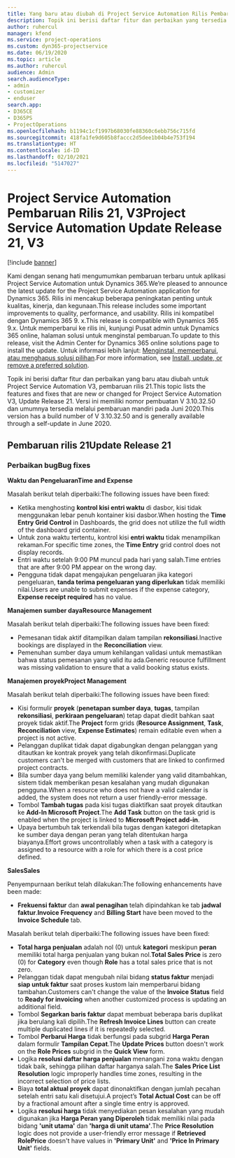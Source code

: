 ```yaml
---
title: Yang baru atau diubah di Project Service Automation Rilis Pembaruan 21, V3
description: Topik ini berisi daftar fitur dan perbaikan yang tersedia di Project Service Automation V3, pembaruan rilis 21, V3.
author: ruhercul
manager: kfend
ms.service: project-operations
ms.custom: dyn365-projectservice
ms.date: 06/19/2020
ms.topic: article
ms.author: ruhercul
audience: Admin
search.audienceType:
- admin
- customizer
- enduser
search.app:
- D365CE
- D365PS
- ProjectOperations
ms.openlocfilehash: b1194c1cf1997b68030fe88360c6ebb756c715fd
ms.sourcegitcommit: 418fa1fe9d605b8faccc2d5dee1b04b4e753f194
ms.translationtype: HT
ms.contentlocale: id-ID
ms.lasthandoff: 02/10/2021
ms.locfileid: "5147027"
---
```

# <a name="project-service-automation-update-release-21-v3"></a><span data-ttu-id="dc048-103">Project Service Automation Pembaruan Rilis 21, V3</span><span class="sxs-lookup"><span data-stu-id="dc048-103">Project Service Automation Update Release 21, V3</span></span>

[!include [banner](../includes/psa-now-project-operations.md)]

<span data-ttu-id="dc048-104">Kami dengan senang hati mengumumkan pembaruan terbaru untuk aplikasi Project Service Automation untuk Dynamics 365.</span><span class="sxs-lookup"><span data-stu-id="dc048-104">We’re pleased to announce the latest update for the Project Service Automation application for Dynamics 365.</span></span> <span data-ttu-id="dc048-105">Rilis ini mencakup beberapa peningkatan penting untuk kualitas, kinerja, dan kegunaan.</span><span class="sxs-lookup"><span data-stu-id="dc048-105">This release includes some important improvements to quality, performance, and usability.</span></span> <span data-ttu-id="dc048-106">Rilis ini kompatibel dengan Dynamics 365 9. x.</span><span class="sxs-lookup"><span data-stu-id="dc048-106">This release is compatible with Dynamics 365 9.x.</span></span> <span data-ttu-id="dc048-107">Untuk memperbarui ke rilis ini, kunjungi Pusat admin untuk Dynamics 365 online, halaman solusi untuk menginstal pembaruan.</span><span class="sxs-lookup"><span data-stu-id="dc048-107">To update to this release, visit the Admin Center for Dynamics 365 online solutions page to install the update.</span></span> <span data-ttu-id="dc048-108">Untuk informasi lebih lanjut: [Menginstal, memperbarui, atau menghapus solusi pilihan](https://docs.microsoft.com/power-platform/admin/install-remove-preferred-solution).</span><span class="sxs-lookup"><span data-stu-id="dc048-108">For more information, see [Install, update, or remove a preferred solution](https://docs.microsoft.com/power-platform/admin/install-remove-preferred-solution).</span></span>

<span data-ttu-id="dc048-109">Topik ini berisi daftar fitur dan perbaikan yang baru atau diubah untuk Project Service Automation V3, pembaruan rilis 21.</span><span class="sxs-lookup"><span data-stu-id="dc048-109">This topic lists the features and fixes that are new or changed for Project Service Automation V3, Update Release 21.</span></span> <span data-ttu-id="dc048-110">Versi ini memiliki nomor pembuatan V 3.10.32.50 dan umumnya tersedia melalui pembaruan mandiri pada Juni 2020.</span><span class="sxs-lookup"><span data-stu-id="dc048-110">This version has a build number of V 3.10.32.50 and is generally available through a self-update in June 2020.</span></span>

## <a name="update-release-21"></a><span data-ttu-id="dc048-111">Pembaruan rilis 21</span><span class="sxs-lookup"><span data-stu-id="dc048-111">Update Release 21</span></span>

### <a name="bug-fixes"></a><span data-ttu-id="dc048-112">Perbaikan bug</span><span class="sxs-lookup"><span data-stu-id="dc048-112">Bug fixes</span></span>

<span data-ttu-id="dc048-113">**Waktu dan Pengeluaran**</span><span class="sxs-lookup"><span data-stu-id="dc048-113">**Time and Expense**</span></span>

<span data-ttu-id="dc048-114">Masalah berikut telah diperbaiki:</span><span class="sxs-lookup"><span data-stu-id="dc048-114">The following issues have been fixed:</span></span>

- <span data-ttu-id="dc048-115">Ketika menghosting **kontrol kisi entri waktu** di dasbor, kisi tidak menggunakan lebar penuh kontainer kisi dasbor.</span><span class="sxs-lookup"><span data-stu-id="dc048-115">When hosting the **Time Entry Grid Control** in Dashboards, the grid does not utilize the full width of the dashboard grid container.</span></span>
- <span data-ttu-id="dc048-116">Untuk zona waktu tertentu, kontrol kisi **entri waktu** tidak menampilkan rekaman.</span><span class="sxs-lookup"><span data-stu-id="dc048-116">For specific time zones, the **Time Entry** grid control does not display records.</span></span>
- <span data-ttu-id="dc048-117">Entri waktu setelah 9:00 PM muncul pada hari yang salah.</span><span class="sxs-lookup"><span data-stu-id="dc048-117">Time entries that are after 9:00 PM appear on the wrong day.</span></span>
- <span data-ttu-id="dc048-118">Pengguna tidak dapat mengajukan pengeluaran jika kategori pengeluaran, **tanda terima pengeluaran yang diperlukan** tidak memiliki nilai.</span><span class="sxs-lookup"><span data-stu-id="dc048-118">Users are unable to submit expenses if the expense category, **Expense receipt required** has no value.</span></span>

<span data-ttu-id="dc048-119">**Manajemen sumber daya**</span><span class="sxs-lookup"><span data-stu-id="dc048-119">**Resource Management**</span></span>

<span data-ttu-id="dc048-120">Masalah berikut telah diperbaiki:</span><span class="sxs-lookup"><span data-stu-id="dc048-120">The following issues have been fixed:</span></span>

- <span data-ttu-id="dc048-121">Pemesanan tidak aktif ditampilkan dalam tampilan **rekonsiliasi**.</span><span class="sxs-lookup"><span data-stu-id="dc048-121">Inactive bookings are displayed in the **Reconciliation** view.</span></span>
- <span data-ttu-id="dc048-122">Pemenuhan sumber daya umum kehilangan validasi untuk memastikan bahwa status pemesanan yang valid itu ada.</span><span class="sxs-lookup"><span data-stu-id="dc048-122">Generic resource fulfillment was missing validation to ensure that a valid booking status exists.</span></span>

<span data-ttu-id="dc048-123">**Manajemen proyek**</span><span class="sxs-lookup"><span data-stu-id="dc048-123">**Project Management**</span></span>

<span data-ttu-id="dc048-124">Masalah berikut telah diperbaiki:</span><span class="sxs-lookup"><span data-stu-id="dc048-124">The following issues have been fixed:</span></span>

- <span data-ttu-id="dc048-125">Kisi formulir **proyek** (**penetapan sumber daya**, **tugas**, tampilan **rekonsiliasi**, **perkiraan pengeluaran**) tetap dapat diedit bahkan saat proyek tidak aktif.</span><span class="sxs-lookup"><span data-stu-id="dc048-125">The **Project** form grids (**Resource Assignment**, **Task**, **Reconciliation** view, **Expense Estimates**) remain editable even when a project is not active.</span></span>
- <span data-ttu-id="dc048-126">Pelanggan duplikat tidak dapat digabungkan dengan pelanggan yang ditautkan ke kontrak proyek yang telah dikonfirmasi.</span><span class="sxs-lookup"><span data-stu-id="dc048-126">Duplicate customers can't be merged with customers that are linked to confirmed project contracts.</span></span>
- <span data-ttu-id="dc048-127">Bila sumber daya yang belum memiliki kalender yang valid ditambahkan, sistem tidak memberikan pesan kesalahan yang mudah digunakan pengguna.</span><span class="sxs-lookup"><span data-stu-id="dc048-127">When a resource who does not have a valid calendar is added, the system does not return a user friendly-error message.</span></span>
- <span data-ttu-id="dc048-128">Tombol **Tambah tugas** pada kisi tugas diaktifkan saat proyek ditautkan ke **Add-In Microsoft Project**.</span><span class="sxs-lookup"><span data-stu-id="dc048-128">The **Add Task** button on the task grid is enabled when the project is linked to **Microsoft Project add-in**.</span></span>
- <span data-ttu-id="dc048-129">Upaya bertumbuh tak terkendali bila tugas dengan kategori ditetapkan ke sumber daya dengan peran yang telah ditentukan harga biayanya.</span><span class="sxs-lookup"><span data-stu-id="dc048-129">Effort grows uncontrollably when a task with a category is assigned to a resource with a role for which there is a cost price defined.</span></span>

<span data-ttu-id="dc048-130">**Sales**</span><span class="sxs-lookup"><span data-stu-id="dc048-130">**Sales**</span></span>

<span data-ttu-id="dc048-131">Penyempurnaan berikut telah dilakukan:</span><span class="sxs-lookup"><span data-stu-id="dc048-131">The following enhancements have been made:</span></span>

- <span data-ttu-id="dc048-132">**Frekuensi faktur** dan **awal penagihan** telah dipindahkan ke tab **jadwal faktur**.</span><span class="sxs-lookup"><span data-stu-id="dc048-132">**Invoice Frequency** and **Billing Start** have been moved to the **Invoice Schedule** tab.</span></span>

<span data-ttu-id="dc048-133">Masalah berikut telah diperbaiki:</span><span class="sxs-lookup"><span data-stu-id="dc048-133">The following issues have been fixed:</span></span>

- <span data-ttu-id="dc048-134">**Total harga penjualan** adalah nol (0) untuk **kategori** meskipun **peran** memiliki total harga penjualan yang bukan nol.</span><span class="sxs-lookup"><span data-stu-id="dc048-134">**Total Sales Price** is zero (0) for **Category** even though **Role** has a total sales price that is not zero.</span></span>
- <span data-ttu-id="dc048-135">Pelanggan tidak dapat mengubah nilai bidang **status faktur** menjadi **siap untuk faktur** saat proses kustom lain memperbarui bidang tambahan.</span><span class="sxs-lookup"><span data-stu-id="dc048-135">Customers can't change the value of the **Invoice Status** field to **Ready for invoicing** when another customized process is updating an additional field.</span></span>
- <span data-ttu-id="dc048-136">Tombol **Segarkan baris faktur** dapat membuat beberapa baris duplikat jika berulang kali dipilih.</span><span class="sxs-lookup"><span data-stu-id="dc048-136">The **Refresh Invoice Lines** button can create multiple duplicated lines if it is repeatedly selected.</span></span>
- <span data-ttu-id="dc048-137">Tombol **Perbarui Harga** tidak berfungsi pada subgrid **Harga Peran** dalam formulir **Tampilan Cepat**.</span><span class="sxs-lookup"><span data-stu-id="dc048-137">The **Update Prices** button doesn't work on the **Role Prices** subgrid in the **Quick View** form.</span></span>
- <span data-ttu-id="dc048-138">Logika **resolusi daftar harga penjualan** menangani zona waktu dengan tidak baik, sehingga pilihan daftar harganya salah.</span><span class="sxs-lookup"><span data-stu-id="dc048-138">The **Sales Price List Resolution** logic improperly handles time zones, resulting in the incorrect selection of price lists.</span></span>
- <span data-ttu-id="dc048-139">Biaya **total aktual proyek** dapat dinonaktifkan dengan jumlah pecahan setelah entri satu kali disetujui.</span><span class="sxs-lookup"><span data-stu-id="dc048-139">A project’s **Total Actual Cost** can be off by a fractional amount after a single time entry is approved.</span></span>
- <span data-ttu-id="dc048-140">Logika **resolusi harga** tidak menyediakan pesan kesalahan yang mudah digunakan jika **Harga Peran yang Diperoleh** tidak memiliki nilai pada bidang **'unit utama'** dan **'harga di unit utama'**.</span><span class="sxs-lookup"><span data-stu-id="dc048-140">The **Price Resolution** logic does not provide a user-friendly error message if **Retrieved RolePrice** doesn't have values in **'Primary Unit'** and **'Price In Primary Unit'** fields.</span></span>
